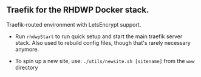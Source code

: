 Traefik for the RHDWP Docker stack.
---
Traefik-routed environment with LetsEncrypt support.

- Run `rhdwpStart` to run quick setup and start the main traefik server stack. Also used to rebuild config files, though that's rarely necessary anymore.

- To spin up a new site, use: `./utils/newsite.sh [sitename]` from the `www` directory
